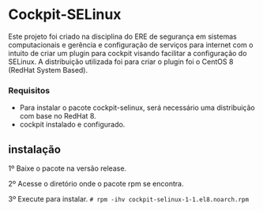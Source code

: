 # Cockpit-SELinux

Este projeto foi criado na disciplina do ERE de segurança em sistemas computacionais e gerência e configuração de serviços para internet com o intuito de criar um plugin para cockpit visando facilitar a configuração do SELinux. A distribuição utilizada foi para criar o plugin foi o CentOS 8 (RedHat System Based).

### Requisitos
 - Para instalar o pacote cockpit-selinux, será necessário uma distribuição com base no RedHat 8.
 - cockpit instalado e configurado.
  
  
## instalação

  1º Baixe o pacote na versão release.

  2º Acesse o diretório onde o pacote rpm se encontra.

  3º Execute para instalar.
   ```# rpm -ihv cockpit-selinux-1-1.el8.noarch.rpm```
